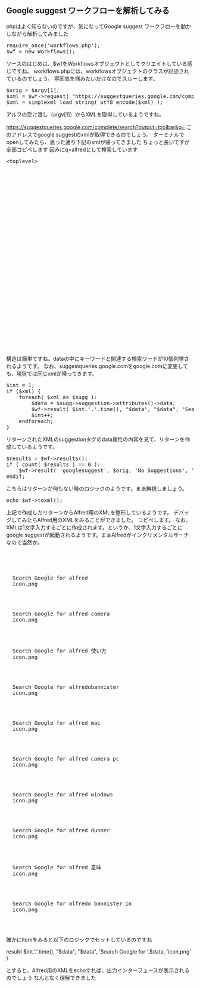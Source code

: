 
## Google suggest ワークフローを解析してみる

phpはよく知らないのですが、気になってGoogle suggest ワークフローを動かしながら解析してみました

<pre>
require_once('workflows.php');
$wf = new Workflows();
</pre>

ソースのはじめは、$wfをWorkflowsオブジェクトとしてクリエイトしている感じですね。
workflows.phpには、workflowsオブジェクトのクラスが記述されているのでしょう。
雰囲気を掴みたいだけなのでスルーします。

<pre>
$orig = $argv[1];
$xml = $wf->request( "https://suggestqueries.google.com/complete/search?output=toolbar&q=".urlencode( $orig ) );
$xml = simplexml_load_string( utf8_encode($xml) );
</pre>

アルフの受け渡し（argv[1]）からXMLを取得しているようですね。

https://suggestqueries.google.com/complete/search?output=toolbar&q=
このアドレスでgoogle suggestのxmlが取得できるのでしょう。
ターミナルでopenしてみたら、思った通り下記のxmlが帰ってきました
ちょっと長いですが全部コピペします
因みにq=alfredとして検索しています

<pre>
&lttoplevel&gt
    <CompleteSuggestion>
        <suggestion data="alfred"/>
    </CompleteSuggestion>
    <CompleteSuggestion>
        <suggestion data="alfred camera"/>
    </CompleteSuggestion>
    <CompleteSuggestion>
        <suggestion data="alfred 使い方"/>
    </CompleteSuggestion>
    <CompleteSuggestion>
        <suggestion data="alfredobannister"/>
    </CompleteSuggestion>
    <CompleteSuggestion>
        <suggestion data="alfred mac"/>
    </CompleteSuggestion>
    <CompleteSuggestion>
        <suggestion data="alfred camera pc"/>
    </CompleteSuggestion>
    <CompleteSuggestion>
        <suggestion data="alfred windows"/>
    </CompleteSuggestion>
    <CompleteSuggestion>
        <suggestion data="alfred dunner"/>
    </CompleteSuggestion>
    <CompleteSuggestion>
        <suggestion data="alfred 意味"/>
    </CompleteSuggestion>
    <CompleteSuggestion>
        <suggestion data="alfredo bannister in"/>
    </CompleteSuggestion>
</toplevel>
</Pre>

構造は簡単ですね。dataの中にキーワードと関連する検索ワードが10個列挙されるようです。
なお、suggestqueries.google.comをgoogle.comに変更しても、現状では同じxmlが帰ってきます。

<pre>
$int = 1;
if ($xml) {
	foreach( $xml as $sugg ):
		$data = $sugg->suggestion->attributes()->data;
		$wf->result( $int.'.'.time(), "$data", "$data", 'Search Google for '.$data, 'icon.png'  );
		$int++;
	endforeach;
}
</pre>

リターンされたXMLのsuggestionタグのdata属性の内容を見て、リターンを作成しているようです。

<pre>
$results = $wf->results();
if ( count( $results ) == 0 ):
	$wf->result( 'googlesuggest', $orig, 'No Suggestions', 'No search suggestions found. Search Google for '.$orig, 'icon.png' );
endif;
</pre>

こちらはリターンが何もない時のロジックのようです。まあ無視しましょう。
<pre>
echo $wf->toxml();
</pre>

上記で作成したリターンからAlfred用のXMLを整形しているようです。
デバッグしてみたらAlfred用のXMLをみることができました。
コピペします。
なお、XMLは1文字入力するごとに作成されます。というか、1文字入力するごとにgoogle suggestが起動されるようです。まぁAlfredがインクリメンタルサーチなので当然か。

<pre>
<items>

 <item uid="1.1613809030" arg="alfred" valid="yes" autocomplete="">
  <title>alfred</title>
  <subtitle>Search Google for alfred</subtitle>
  <icon>icon.png</icon>
 </item>

 <item uid="2.1613809030" arg="alfred camera" valid="yes" autocomplete="">
  <title>alfred camera</title>
  <subtitle>Search Google for alfred camera</subtitle>
  <icon>icon.png</icon>
 </item>

 <item uid="3.1613809030" arg="alfred &#x4F7F;&#x3044;&#x65B9;" valid="yes" autocomplete="">
  <title>alfred &#x4F7F;&#x3044;&#x65B9;</title>
  <subtitle>Search Google for alfred &#x4F7F;&#x3044;&#x65B9;</subtitle>
  <icon>icon.png</icon>
 </item>

 <item uid="4.1613809030" arg="alfredobannister" valid="yes" autocomplete="">
  <title>alfredobannister</title>
  <subtitle>Search Google for alfredobannister</subtitle>
  <icon>icon.png</icon>
 </item>

 <item uid="5.1613809030" arg="alfred mac" valid="yes" autocomplete="">
  <title>alfred mac</title>
  <subtitle>Search Google for alfred mac</subtitle>
  <icon>icon.png</icon>
 </item>

 <item uid="6.1613809030" arg="alfred camera pc" valid="yes" autocomplete="">
  <title>alfred camera pc</title>
  <subtitle>Search Google for alfred camera pc</subtitle>
  <icon>icon.png</icon>
 </item>

 <item uid="7.1613809030" arg="alfred windows" valid="yes" autocomplete="">
  <title>alfred windows</title>
  <subtitle>Search Google for alfred windows</subtitle> 
  <icon>icon.png</icon>
 </item>

 <item uid="8.1613809030" arg="alfred dunner" valid="yes" autocomplete="">
  <title>alfred dunner</title>
  <subtitle>Search Google for alfred dunner</subtitle>
  <icon>icon.png</icon>
 </item>

 <item uid="9.1613809030" arg="alfred &#x610F;&#x5473;" valid="yes" autocomplete="">
  <title>alfred &#x610F;&#x5473;</title>
  <subtitle>Search Google for alfred &#x610F;&#x5473;</subtitle>
  <icon>icon.png</icon>
 </item>

 <item uid="10.1613809030" arg="alfredo bannister in" valid="yes" autocomplete="">
  <title>alfredo bannister in</title>
  <subtitle>Search Google for alfredo bannister in</subtitle>
  <icon>icon.png</icon>
 </item>

</items>
</pre>

確かにitemをみると以下のロジックでセットしているのですね

result( $int.'.'.time(), "$data", "$data", 'Search Google for '.$data, 'icon.png'  )

とすると、Alfred用のXMLをechoすれば、出力インターフェースが表示されるのでしょう
なんとなく理解できました


